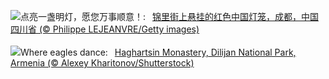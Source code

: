![](https://www.bing.com/th?id=OHR.LaternFestival2024_ZH-CN8050981828_UHD.jpg&w=1000)点亮一盏明灯，愿您万事顺意！:&nbsp;&ensp;[锦里街上悬挂的红色中国灯笼，成都，中国四川省 (© Philippe LEJEANVRE/Getty images)](https://www.bing.com/th?id=OHR.LaternFestival2024_ZH-CN8050981828_UHD.jpg)
<br><br/>
![](https://www.bing.com/th?id=OHR.HaghartsinMonastery_EN-US2523109486_UHD.jpg&w=1000)Where eagles dance:&nbsp;&ensp;[Haghartsin Monastery, Dilijan National Park, Armenia (© Alexey Kharitonov/Shutterstock)](https://www.bing.com/th?id=OHR.HaghartsinMonastery_EN-US2523109486_UHD.jpg)
<br><br/>
